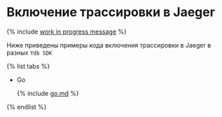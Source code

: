 # Включение трассировки в Jaeger

{% include [work in progress message](../../_includes/addition.md) %}

Ниже приведены примеры кода включения трассировки в Jaeger в разных `Ydb SDK`

{% list tabs %}

- Go


  {% include [go.md](jaeger/go.md) %}


{% endlist %}
